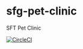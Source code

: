 # sfg-pet-clinic
SFT Pet Clinic

[![CircleCI](https://circleci.com/gh/LudekP/sfg-pet-clinic/tree/main.svg?style=svg)](https://circleci.com/gh/LudekP/sfg-pet-clinic/tree/main)